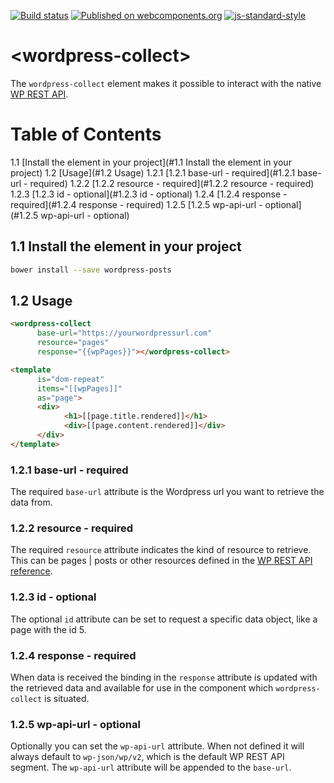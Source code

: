 [![Build status](https://travis-ci.org/rocketsciencesolutions/wordpress-collect.svg?branch=master)](https://travis-ci.org/rocketsciencesolutions/wordpress-collect)
[![Published on webcomponents.org](https://img.shields.io/badge/webcomponents.org-published-blue.svg)](https://www.webcomponents.org/element/rocketsciencesolutions/wordpress-collect/elements/wordpress-collect)
[![js-standard-style](https://img.shields.io/badge/code%20style-standard-brightgreen.svg)](http://standardjs.com)

# \<wordpress-collect\>

The `wordpress-collect` element makes it possible to interact with the native [WP REST API](https://developer.wordpress.org/rest-api/reference/).

# Table of Contents
1.1 [Install the element in your project](#1.1 Install the element in your project)
1.2 [Usage](#1.2 Usage)
1.2.1 [1.2.1 base-url - required](#1.2.1 base-url - required)
1.2.2 [1.2.2 resource - required](#1.2.2 resource - required)
1.2.3 [1.2.3 id - optional](#1.2.3 id - optional)
1.2.4 [1.2.4 response - required](#1.2.4 response - required)
1.2.5 [1.2.5 wp-api-url - optional](#1.2.5 wp-api-url - optional)

## 1.1 Install the element in your project

```bash
bower install --save wordpress-posts
```

## 1.2 Usage

```html
<wordpress-collect
      base-url="https://yourwordpressurl.com"
      resource="pages"
      response="{{wpPages}}"></wordpress-collect>

<template
      is="dom-repeat"
      items="[[wpPages]]"
      as="page">
      <div>
            <h1>[[page.title.rendered]]</h1>
            <div>[[page.content.rendered]]</div>
      </div>
</template>
```

### 1.2.1 base-url - required
The required `base-url` attribute is the Wordpress url you want to retrieve the data from.

### 1.2.2 resource - required
The required `resource` attribute indicates the kind of resource to retrieve. This can be pages | posts or other resources defined in the [WP REST API reference](https://developer.wordpress.org/rest-api/reference/).

### 1.2.3 id - optional
The optional `id` attribute can be set to request a specific data object, like a page with the id 5.

### 1.2.4 response - required
When data is received the binding in the `response` attribute is updated with the retrieved data and available for use in the component which `wordpress-collect` is situated. 

### 1.2.5 wp-api-url - optional
Optionally you can set the `wp-api-url` attribute. When not defined it will always default to `wp-json/wp/v2`, which is the default WP REST API segment. The `wp-api-url` attribute will be appended to the `base-url`.